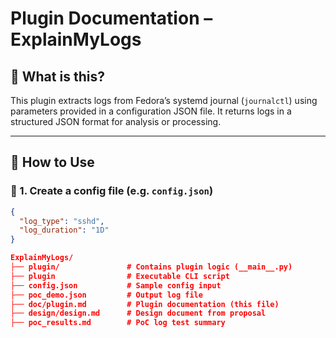 # Plugin Documentation – ExplainMyLogs

## 📌 What is this?

This plugin extracts logs from Fedora’s systemd journal (`journalctl`) using parameters provided in a configuration JSON file. It returns logs in a structured JSON format for analysis or processing.

---

## 🚀 How to Use

### 📁 1. Create a config file (e.g. `config.json`)

```json
{
  "log_type": "sshd",
  "log_duration": "1D"
}

ExplainMyLogs/
├── plugin/               # Contains plugin logic (__main__.py)
├── plugin                # Executable CLI script
├── config.json           # Sample config input
├── poc_demo.json         # Output log file
├── doc/plugin.md         # Plugin documentation (this file)
├── design/design.md      # Design document from proposal
├── poc_results.md        # PoC log test summary
